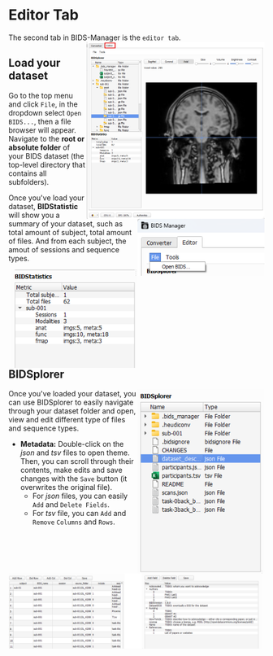 # Editor Tab
The second tab in BIDS-Manager is the `editor tab`. <img src="../static/editor/00_general.png" alt="open bids" width="350px" align="right">



## Load your dataset
Go to the top menu and click `File`, in the dropdown select `Open BIDS...`, then a file browser will appear. Navigate to the **root or absolute folder** of your BIDS dataset (the top-level directory that contains all subfolders).

<img src="../static/editor/01_open.png" alt="open bids" width="250px" align="right">



Once you've load your dataset, **BIDStatistic** will show you a summary of your dataset, such as total amount of subject, total amount of files. And from each subject, the amout of sessions and sequence types.

<img src="../static/editor/01_bidstatistic.png" alt="open bids" width="250px" align="right">



## BIDSplorer
<img src="../static/editor/02_bidsplorer.png" alt="open bids" width="250px" align="right">
Once you've loaded your dataset, you can use BIDSplorer to easily navigate through your dataset folder and open, view and edit different type of files and sequence types. 



* **Metadata:** Double-click on the _json_ and _tsv_ files to open theme. Then, you can scroll through their contents, make edits and save changes with the `Save` button (it overwrites the original file).
  * For _json_ files, you can easily `Add` and `Delete Fields`.
  * For _tsv_ file, you can `Add` and `Remove` `Columns` and `Rows`.

<img src="../static/editor/02_metadata.png" alt="json" width="500px" align="center">
